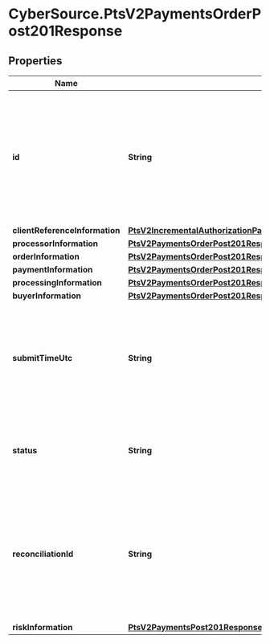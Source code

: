 # CyberSource.PtsV2PaymentsOrderPost201Response

## Properties
Name | Type | Description | Notes
------------ | ------------- | ------------- | -------------
**id** | **String** | An unique identification number generated by Cybersource to identify the submitted request. Returned by all services. It is also appended to the endpoint of the resource. On incremental authorizations, this value with be the same as the identification number returned in the original authorization response.  | [optional] 
**clientReferenceInformation** | [**PtsV2IncrementalAuthorizationPatch201ResponseClientReferenceInformation**](PtsV2IncrementalAuthorizationPatch201ResponseClientReferenceInformation.md) |  | [optional] 
**processorInformation** | [**PtsV2PaymentsOrderPost201ResponseProcessorInformation**](PtsV2PaymentsOrderPost201ResponseProcessorInformation.md) |  | [optional] 
**orderInformation** | [**PtsV2PaymentsOrderPost201ResponseOrderInformation**](PtsV2PaymentsOrderPost201ResponseOrderInformation.md) |  | [optional] 
**paymentInformation** | [**PtsV2PaymentsOrderPost201ResponsePaymentInformation**](PtsV2PaymentsOrderPost201ResponsePaymentInformation.md) |  | [optional] 
**processingInformation** | [**PtsV2PaymentsOrderPost201ResponseProcessingInformation**](PtsV2PaymentsOrderPost201ResponseProcessingInformation.md) |  | [optional] 
**buyerInformation** | [**PtsV2PaymentsOrderPost201ResponseBuyerInformation**](PtsV2PaymentsOrderPost201ResponseBuyerInformation.md) |  | [optional] 
**submitTimeUtc** | **String** | Time of request in UTC. Format: `YYYY-MM-DDThh:mm:ssZ` **Example** `2016-08-11T22:47:57Z` equals August 11, 2016, at 22:47:57 (10:47:57 p.m.). The `T` separates the date and the time. The `Z` indicates UTC.  Returned by Cybersource for all services.  | [optional] 
**status** | **String** | The status of the submitted transaction. Possible values:   - CREATED   - SAVED   - APPROVED   - VOIDED   - COMPLETED   - PAYER_ACTION_REQUIRED  | [optional] 
**reconciliationId** | **String** | Reference number for the transaction. Depending on how your Cybersource account is configured, this value could either be provided in the API request or generated by CyberSource. The actual value used in the request to the processor is provided back to you by Cybersource in the response.  | [optional] 
**riskInformation** | [**PtsV2PaymentsPost201ResponseRiskInformationProcessorResults**](PtsV2PaymentsPost201ResponseRiskInformationProcessorResults.md) |  | [optional] 



